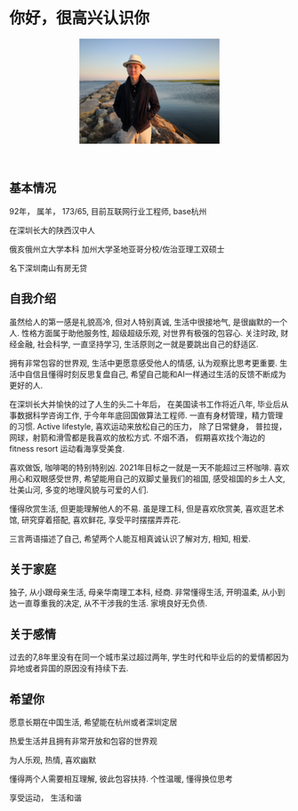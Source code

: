 # 你好，很高兴认识你

<p align="center"><img width=50% src="imgs/selfie.jpg"></p>
&nbsp;&nbsp;&nbsp;&nbsp;&nbsp;&nbsp;&nbsp;&nbsp;&nbsp;&nbsp;&nbsp;&nbsp;&nbsp;&nbsp;&nbsp;&nbsp;&nbsp;&nbsp;&nbsp;

## 基本情况

92年， 属羊， 173/65, 目前互联网行业工程师, base杭州

在深圳长大的陕西汉中人

俄亥俄州立大学本科
加州大学圣地亚哥分校/佐治亚理工双硕士

名下深圳南山有房无贷

## 自我介绍

虽然给人的第一感是礼貌高冷, 但对人特别真诚, 生活中很接地气, 是很幽默的一个人. 性格方面属于助他服务性, 超级超级乐观, 对世界有极强的包容心. 关注时政, 财经金融, 社会科学, 一直坚持学习, 生活原则之一就是要跳出自己的舒适区.

拥有非常包容的世界观, 生活中更愿意感受他人的情感, 认为观察比思考更重要. 生活中自信且懂得时刻反思复盘自己, 希望自己能和AI一样通过生活的反馈不断成为更好的人.

在深圳长大并愉快的过了人生的头二十年后， 在美国读书工作将近八年, 毕业后从事数据科学咨询工作, 于今年年底回国做算法工程师. 一直有身材管理，精力管理的习惯. Active lifestyle, 喜欢运动来放松自己的压力， 除了日常健身， 普拉提， 网球，射箭和滑雪都是我喜欢的放松方式. 不烟不酒， 假期喜欢找个海边的fitness resort 运动看海享受美食.

喜欢做饭, 咖啡喝的特别特别凶. 2021年目标之一就是一天不能超过三杯咖啡. 喜欢用心和双眼感受世界, 希望能用自己的双脚丈量我们的祖国, 感受祖国的乡土人文, 壮美山河, 多变的地理风貌与可爱的人们.

懂得欣赏生活, 但更能理解他人的不易. 虽是理工科, 但是喜欢欣赏美, 喜欢逛艺术馆, 研究穿着搭配, 喜欢鲜花, 享受平时摆摆弄弄花.

三言两语描述了自己, 希望两个人能互相真诚认识了解对方, 相知, 相爱.

## 关于家庭

独子, 从小跟母亲生活, 母亲华南理工本科, 经商. 非常懂得生活, 开明温柔, 从小到达一直尊重我的决定, 从不干涉我的生活. 家境良好无负债.

## 关于感情

过去的7,8年里没有在同一个城市呆过超过两年, 学生时代和毕业后的的爱情都因为异地或者异国的原因没有持续下去.


## 希望你

愿意长期在中国生活, 希望能在杭州或者深圳定居

热爱生活并且拥有非常开放和包容的世界观

为人乐观, 热情, 喜欢幽默

懂得两个人需要相互理解, 彼此包容扶持. 个性温暖, 懂得换位思考

享受运动， 生活和谐









